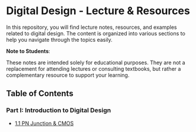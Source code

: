 # Digital Design - Lecture & Resources

In this repository, you will find lecture notes, resources, and examples related to digital design. The content is organized into various sections to help you navigate through the topics easily.

**Note to Students**:

These notes are intended solely for educational purposes. They are not a replacement for attending lectures or consulting textbooks, but rather a complementary resource to support your learning.



## Table of Contents

### Part I: Introduction to Digital Design
- [1.1 PN Junction & CMOS](./01-Intro.md)

